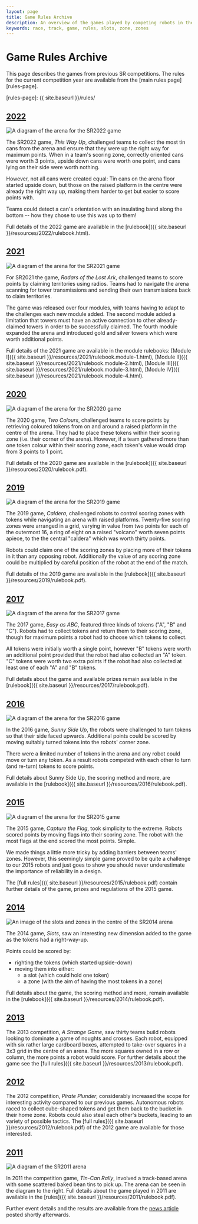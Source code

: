 ```yaml
---
layout: page
title: Game Rules Archive
description: An overview of the games played by competing robots in the current and past Student Robotics competitions.
keywords: race, track, game, rules, slots, zone, zones
---
```


Game Rules Archive
==================

This page describes the games from previous SR competitions. The rules for the
current competition year are available from the [main rules page][rules-page].

[rules-page]: {{ site.baseurl }}/rules/

[2022](#2022)
---------------------

<img src="{{ site.baseurl }}/images/content/rules/arena-2022.png" alt="A diagram of the arena for the SR2022 game" class="left" />


The SR2022 game, _This Way Up_, challenged teams to collect the most tin cans
from the arena and ensure that they were up the right way for maximum points.
When in a team's scoring zone, correctly oriented cans were worth 3 points,
upside down cans were worth one point, and cans lying on their side were worth
nothing.

However, not all cans were created equal: Tin cans on the arena floor started
upside down, but those on the raised platform in the centre were already the
right way up, making them harder to get but easier to score points with.

Teams could detect a can's orientation with an insulating band along the bottom
-- how they chose to use this was up to them!

Full details of the 2022 game are available in the [rulebook]({{ site.baseurl }}/resources/2022/rulebook.html).

[2021](#2021)
---------------------

<img src="{{ site.baseurl }}/images/content/rules/arena-2021.png" alt="A diagram of the arena for the SR2021 game" class="right" />

For SR2021 the game, _Radars of the Lost Ark_, challenged teams to score points
by claiming territories using radios. Teams had to navigate the arena scanning
for tower transmissions and sending their own transmissions back to claim
territories.

The game was released over four modules, with teams having to adapt to the
challenges each new module added. The second module added a limitation that
towers must have an active connection to other already-claimed towers in order
to be successfully claimed. The fourth module expanded the arena and introduced
gold and silver towers which were worth additional points.

Full details of the 2021 game are available in the module rulebooks:
[Module Ⅰ]({{ site.baseurl }}/resources/2021/rulebook.module-1.html),
[Module Ⅱ]({{ site.baseurl }}/resources/2021/rulebook.module-2.html),
[Module Ⅲ]({{ site.baseurl }}/resources/2021/rulebook.module-3.html),
[Module Ⅳ]({{ site.baseurl }}/resources/2021/rulebook.module-4.html).

[2020](#2020)
---------------------

<img src="{{ site.baseurl }}/images/content/rules/arena-2020.png" alt="A diagram of the arena for the SR2020 game" class="left" />

The 2020 game, _Two Colours_, challenged teams to score points by retrieving
coloured tokens from on and around a raised platform in the centre of the arena.
They had to place these tokens within their scoring zone (i.e. their corner of
the arena). However, if a team gathered more than one token colour within their
scoring zone, each token's value would drop from 3 points to 1 point.

Full details of the 2020 game are available in the [rulebook]({{ site.baseurl }}/resources/2020/rulebook.pdf).

[2019](#2019)
---------------------

<img src="{{ site.baseurl }}/images/content/rules/arena-2019.png" alt="A diagram of the arena for the SR2019 game" class="right" />

The 2019 game, *Caldera*, challenged robots to control scoring zones with tokens
while navigating an arena with raised platforms. Twenty-five scoring zones were
arranged in a grid, varying in value from two points for each of the outermost
16, a ring of eight on a raised "volcano" worth seven points apiece, to the the
central "caldera" which was worth thirty points.

Robots could claim one of the scoring zones by placing more of their tokens in it
than any opposing robot. Additionally the value of any scoring zone could be
multiplied by careful position of the robot at the end of the match.

Full details of the 2019 game are available in the [rulebook]({{ site.baseurl }}/resources/2019/rulebook.pdf).

[2017](#2017)
---------------------

<img src="{{ site.baseurl }}/images/content/rules/arena-2017.png" alt="A diagram of the arena for the SR2017 game" class="left" />

The 2017 game, *Easy as ABC*, featured three kinds of tokens ("A", "B" and "C").
Robots had to collect tokens and return them to their scoring zone, though for
maximum points a robot had to choose which tokens to collect.

All tokens were initially worth a single point, however "B" tokens were worth an
additional point provided that the robot had also collected an "A" token. "C"
tokens were worth two extra points if the robot had also collected at least one
of each "A" and "B" tokens.

Full details about the game and available prizes remain available in the [rulebook]({{ site.baseurl }}/resources/2017/rulebook.pdf).

[2016](#2016)
---------------------

<img src="{{ site.baseurl }}/images/content/rules/arena-2016.png" alt="A diagram of the arena for the SR2016 game" class="right" />

In the 2016 game, *Sunny Side Up*, the robots were challenged to turn tokens so that their side faced upwards.
Additional points could be scored by moving suitably turned tokens into the robots' corner zone.

There were a limited number of tokens in the arena and any robot could move or turn any token.
As a result robots competed with each other to turn (and re-turn) tokens to score points.

Full details about Sunny Side Up, the scoring method and more, are available in the [rulebook]({{ site.baseurl }}/resources/2016/rulebook.pdf).

[2015](#2015)
---------------------

<img src="{{ site.baseurl }}/images/content/rules/arena-2015.png" alt="A diagram of the arena for the SR2015 game" class="left" />

The 2015 game, *Capture the Flag*, took simplicity to the extreme. Robots scored points by moving flags into their scoring zone. The robot with the most flags at the end scored the most points. Simple.

We made things a little more tricky by adding barriers between teams' zones. However, this seemingly simple game proved to be quite a challenge to our 2015 robots and just goes to show you should never underestimate the importance of reliability in a design.

The [full rules]({{ site.baseurl }}/resources/2015/rulebook.pdf) contain further details of the game, prizes and regulations of the 2015 game.

[2014](#2014)
---------------------

<img src="{{ site.baseurl }}/images/content/rules/slots-zones.png" alt="An image of the slots and zones in the centre of the SR2014 arena" class="right" />

The 2014 game, *Slots*, saw an interesting new dimension added to the game as the tokens had a right-way-up.

Points could be scored by:

 * righting the tokens (which started upside-down)
 * moving them into either:
    * a slot (which could hold one token)
    * a zone (with the aim of having the most tokens in a zone)

Full details about the game, the scoring method and more, remain available in the [rulebook]({{ site.baseurl }}/resources/2014/rulebook.pdf).

[2013](#2013)
---------------------

The 2013 competition, *A Strange Game*, saw thirty teams build robots looking to dominate a game of noughts and crosses.
Each robot, equipped with six rather large cardboard boxes, attempted to take-over squares in a 3x3 grid in the centre of an arena.
The more squares owned in a row or column, the more points a robot would score.
For further details about the game see the [full rules]({{ site.baseurl }}/resources/2013/rulebook.pdf).

[2012](#2012)
---------------------

The 2012 competition, *Pirate Plunder*, considerably increased the scope for interesting activity compared to our previous games.
Autonomous robots raced to collect cube-shaped tokens and get them back to the bucket in their home zone.
Robots could also steal each other's buckets, leading to an variety of possible tactics.
The [full rules]({{ site.baseurl }}/resources/2012/rulebook.pdf) of the 2012 game are available for those interested.

[2011](#2011)
---------------------

<img src="{{ site.baseurl }}/images/content/rules/arena-2011.png" alt="A diagram of the SR2011 arena" class="right" />

In 2011 the competition game, *Tin-Can Rally*, involved a track-based arena with some scattered baked bean tins to pick up.
The arena can be seen in the diagram to the right.
Full details about the game played in 2011 are available in the [rules]({{ site.baseurl }}/resources/2011/rulebook.pdf).

Further event details and the results are available from the
 [news article](https://studentrobotics.org/news/2011-04-22-sr2011-comp-happened/) posted shortly afterwards.
